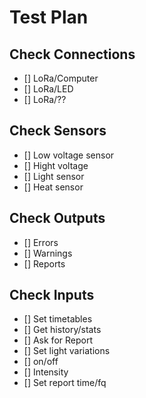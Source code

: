 # Test Plan

## Check Connections

- [] LoRa/Computer
- [] LoRa/LED
- [] LoRa/??

## Check Sensors

- [] Low voltage sensor
- [] Hight voltage
- [] Light sensor
- [] Heat sensor

## Check Outputs

- [] Errors
- [] Warnings
- [] Reports

## Check Inputs

- [] Set timetables
- [] Get history/stats
- [] Ask for Report
- [] Set light variations
- [] on/off
- [] Intensity
- [] Set report time/fq
